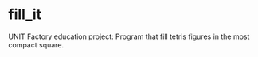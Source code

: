 # fill_it
UNIT Factory education project: Program that fill tetris figures in the most compact square.
